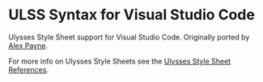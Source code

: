 # ULSS Syntax for Visual Studio Code

Ulysses Style Sheet support for Visual Studio Code. Originally ported by [Alex Payne](https://github.com/al3x).

For more info on Ulysses Style Sheets see the [Ulysses Style Sheet References](https://ulysses.app/styles/reference).
